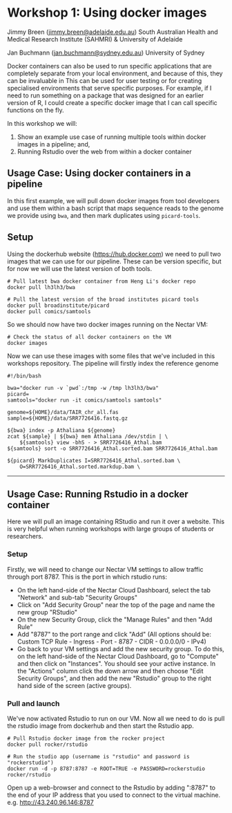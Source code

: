 # Workshop 1: Using docker images

Jimmy Breen (jimmy.breen@adelaide.edu.au)
South Australian Health and Medical Research Institute (SAHMRI) &
University of Adelaide

Jan Buchmann (jan.buchmann@sydney.edu.au)
University of Sydney

Docker containers can also be used to run specific applications that are completely separate from your local environment, and because of this, they can be invaluable in  This can be used for user testing or for creating specialised environments that serve specific purposes. For example, if I need to run something on a package that was designed for an earlier version of R, I could create a specific docker image that I can call specific functions on the fly.

In this workshop we will:
1. Show an example use case of running multiple tools within docker images in a pipeline; and,
2. Running Rstudio over the web from within a docker container

## Usage Case: Using docker containers in a pipeline

In this first example, we will pull down docker images from tool developers and use them within a bash script that maps sequence reads to the genome we provide using `bwa`, and then mark duplicates using `picard-tools`.

## Setup

Using the dockerhub website (https://hub.docker.com) we need to pull two images that we can use for our pipeline. These can be version specific, but for now we will use the latest version of both tools.

    # Pull latest bwa docker container from Heng Li's docker repo
    docker pull lh3lh3/bwa

    # Pull the latest version of the broad institutes picard tools
    docker pull broadinstitute/picard
    docker pull comics/samtools

So we should now have two docker images running on the Nectar VM:

    # Check the status of all docker containers on the VM
    docker images

Now we can use these images with some files that we've included in this workshops repository. The pipeline will firstly index the reference genome

    #!/bin/bash

    bwa="docker run -v `pwd`:/tmp -w /tmp lh3lh3/bwa"
    picard=
    samtools="docker run -it comics/samtools samtools"

    genome=${HOME}/data/TAIR_chr_all.fas
    sample=${HOME}/data/SRR7726416.fastq.gz

    ${bwa} index -p Athaliana ${genome}
    zcat ${sample} | ${bwa} mem Athaliana /dev/stdin | \
        ${samtools} view -bhS - > SRR7726416_Athal.bam
    ${samtools} sort -o SRR7726416_Athal.sorted.bam SRR7726416_Athal.bam

    ${picard} MarkDuplicates I=SRR7726416_Athal.sorted.bam \
        O=SRR7726416_Athal.sorted.markdup.bam \
        

---

## Usage Case: Running Rstudio in a docker container


Here we will pull an image containing RStudio and run it over a website. This is very helpful when running workshops with large groups of students or researchers.

### Setup

Firstly, we will need to change our Nectar VM settings to allow traffic through port 8787. This is the port in which rstudio runs:

- On the left hand-side of the Nectar Cloud Dashboard, select the tab "Network" and sub-tab "Security Groups"
- Click on "Add Security Group" near the top of the page and name the new group "RStudio"
- On the new Security Group, click the "Manage Rules" and then "Add Rule"
- Add "8787" to the port range and click "Add" (All options should be: Custom TCP Rule - Ingress - Port - 8787 - CIDR - 0.0.0.0/0 - IPv4)
- Go back to your VM settings and add the new security group. To do this, on the left hand-side of the Nectar Cloud Dashboard, go to "Compute" and then click on "Instances". You should see your active instance. In the "Actions" column click the down arrow and then choose "Edit Security Groups", and then add the new "Rstudio" group to the right hand side of the screen (active groups).

### Pull and launch

We've now activated Rstudio to run on our VM. Now all we need to do is pull the rstudio image from dockerhub and then start the Rstudio app.

    # Pull Rstudio docker image from the rocker project
    docker pull rocker/rstudio

    # Run the studio app (username is "rstudio" and password is "rockerstudio")
    docker run -d -p 8787:8787 -e ROOT=TRUE -e PASSWORD=rockerstudio rocker/rstudio

Open up a web-browser and connect to the Rstudio by adding ":8787" to the end of your IP address that you used to connect to the virtual machine. e.g. http://43.240.96.146:8787
